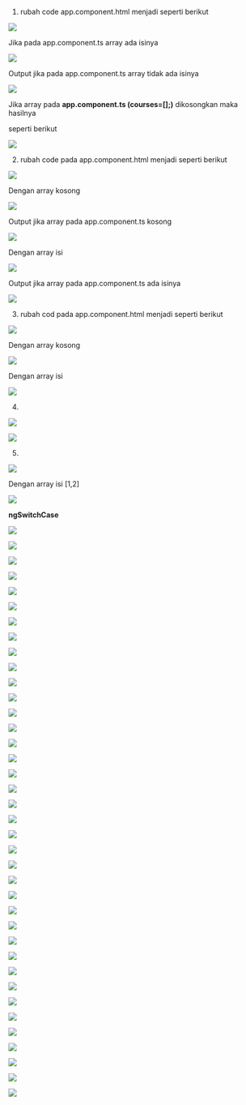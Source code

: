 1. rubah code app.component.html menjadi seperti berikut

![](media/2a45586db7ccaf781f8eeb9c382d6939.png)

Jika pada app.component.ts array ada isinya

![](media/92bf6d3d654885c193f0af9bd9ccd75a.png)

Output jika pada app.component.ts array tidak ada isinya

![](media/f1533069f44ea37665e45fd32eada125.png)

Jika array pada **app.component.ts (courses=[];)** dikosongkan maka hasilnya

seperti berikut

![](media/ce4da925424ad7b5ddc653167ba1a58b.png)

2. rubah code pada app.component.html menjadi seperti berikut

![](media/7c8542655c9eafb898f698b19f61746c.png)

Dengan array kosong

![](media/b0822abb5325c41e6a60b121855a92bd.png)

Output jika array pada app.component.ts kosong

![](media/ce4da925424ad7b5ddc653167ba1a58b.png)

Dengan array isi

![](media/884f40983c846d37b8a8762426b9a19e.png)

Output jika array pada app.component.ts ada isinya

![](media/f1533069f44ea37665e45fd32eada125.png)

3. rubah cod pada app.component.html menjadi seperti berikut

![](media/11355db32f0f126ed4dc7f1795043ca4.png)

Dengan array kosong

![](media/ce4da925424ad7b5ddc653167ba1a58b.png)

Dengan array isi

![](media/f1533069f44ea37665e45fd32eada125.png)

4.

![](media/4f8551832d6a7c9ab8dc5fa4506f2ea9.png)

![](media/ce4da925424ad7b5ddc653167ba1a58b.png)

5.

![](media/f111b048ad9d05af330142599e6342b5.png)

Dengan array isi [1,2]

![](media/f1533069f44ea37665e45fd32eada125.png)

**ngSwitchCase**

![](media/f840690941f6ba8a2d0f536d818f2655.png)

![](media/181a0740fddaa52ddbc5b034f9cbc2e6.png)

![](media/bfedfdb976b9599a1d23ce652bd1f332.png)

![](media/9aaaa10dde2b17f59644c15e21aa07de.png)

![](media/cefc2901728e33eeb81a4d94a2597530.png)

![](media/965ae1852513e780da574e290e670ba9.png)

![](media/d15d50036805da2ddc9584ddbfdecf79.png)

![](media/1e36b69fe65f41239b064f244776bb35.png)

![](media/4a7c18459420947e837671ba5b82a3ea.png)

![](media/d9dbec54eef707c4dd78feac08606532.png)

![](media/89f3ea995bda4841de5940905c5efea6.png)

![](media/ac678713e413255d3296d9a8897b0d95.png)

![](media/20adf8f74b4eaa362ef0ea1c1d2eb3a9.png)

![](media/a9d5d0003d79c6ecb868ca75b9346545.png)

![](media/dabea742ac480cd4606fcd27aa1120c8.png)

![](media/abcb2f99f6e8cd56fa8bbaac22aceff9.png)

![](media/05b24f445db387bc26d9a78b78340ec6.png)

![](media/0ae0842f460877bdefd3e9ce21acea34.png)

![](media/33dd4aad811877b5c4967ad1918df23b.png)

![](media/1c947cd2d1ec4420c87e5b85c5660cd3.png)

![](media/e357623cc1440d7d03ee955ab42b4318.png)

![](media/d058559279e77533188781a9f6066306.png)

![](media/405ac8881b6871bdb6c4d843d9f37b1b.png)

![](media/4e15090ce467ff307c2c19ec363bfe13.png)

![](media/1028db2892e819a8abfe800632f66bbb.png)

![](media/563a23c5a53cf37537229863138086ef.png)

![](media/2e0909c20830812e5f970a654bdd0da5.png)

![](media/2c379047a9bda6dddbcd9037b5c0d2d3.png)

![](media/7f79b409d00b3819969a6c6d65825648.png)

![](media/e408eea6522ebc91b19086f574d32068.png)

![](media/ff8b27c86b07b10c00301750d43cc0ac.png)

![](media/f03d5a81ffa072453502ff00fc677b30.png)

![](media/a4debe45fe7f498b4877faeeca1dce66.png)

![](media/ccc80161b0eb6616d95c83534ba6c8e3.png)

![](media/7b527598e82fa01e8860b729f1904f41.png)

![](media/a1f065681d122f0e8797b9cfe1e528a8.png)

![](media/17ad17af5a3b0f707a139669f8d95b7a.png)

![](media/11eeb5fc546f323857cf5de6c671b5e0.png)
